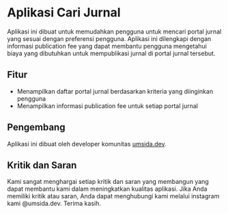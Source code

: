 # Aplikasi Cari Jurnal

Aplikasi ini dibuat untuk memudahkan pengguna untuk mencari portal jurnal yang sesuai dengan preferensi pengguna. Aplikasi ini dilengkapi dengan informasi publication fee yang dapat membantu pengguna mengetahui biaya yang dibutuhkan untuk mempublikasi jurnal di portal jurnal tersebut.

## Fitur

- Menampilkan daftar portal jurnal berdasarkan kriteria yang diinginkan pengguna
- Menampilkan informasi publication fee untuk setiap portal jurnal

## Pengembang

Aplikasi ini dibuat oleh developer komunitas [umsida.dev](https://umsida-dev.vercel.app/).

## Kritik dan Saran

Kami sangat menghargai setiap kritik dan saran yang membangun yang dapat membantu kami dalam meningkatkan kualitas aplikasi. Jika Anda memiliki kritik atau saran, Anda dapat menghubungi kami melalui instagram kami @umsida.dev. Terima kasih.
